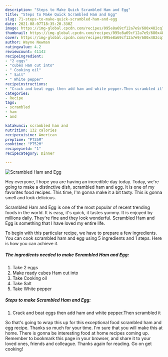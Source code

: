 ```yaml
---
description: "Steps to Make Quick Scrambled Ham and Egg"
title: "Steps to Make Quick Scrambled Ham and Egg"
slug: 71-steps-to-make-quick-scrambled-ham-and-egg
date: 2021-08-07T18:35:20.330Z
image: https://img-global.cpcdn.com/recipes/095e8a69cf12a7e9/680x482cq70/scrambled-ham-and-egg-recipe-main-photo.jpg
thumbnail: https://img-global.cpcdn.com/recipes/095e8a69cf12a7e9/680x482cq70/scrambled-ham-and-egg-recipe-main-photo.jpg
cover: https://img-global.cpcdn.com/recipes/095e8a69cf12a7e9/680x482cq70/scrambled-ham-and-egg-recipe-main-photo.jpg
author: Wayne Newman
ratingvalue: 4.2
reviewcount: 41143
recipeingredient:
- "2 eggs"
- "cubes Ham cut into"
- " Cooking oil"
- " Salt"
- " White pepper"
recipeinstructions:
- "Crack and beat eggs then add ham and white pepper.Then scrambled it"
categories:
- Recipe
tags:
- scrambled
- ham
- and

katakunci: scrambled ham and 
nutrition: 132 calories
recipecuisine: American
preptime: "PT35M"
cooktime: "PT52M"
recipeyield: "1"
recipecategory: Dinner

---
```



![Scrambled Ham and Egg](https://img-global.cpcdn.com/recipes/095e8a69cf12a7e9/680x482cq70/scrambled-ham-and-egg-recipe-main-photo.jpg)

Hey everyone, I hope you are having an incredible day today. Today, we're going to make a distinctive dish, scrambled ham and egg. It is one of my favorites food recipes. This time, I'm gonna make it a bit tasty. This is gonna smell and look delicious.

Scrambled Ham and Egg is one of the most popular of recent trending foods in the world. It is easy, it's quick, it tastes yummy. It is enjoyed by millions daily. They're fine and they look wonderful. Scrambled Ham and Egg is something that I have loved my entire life.




To begin with this particular recipe, we have to prepare a few ingredients. You can cook scrambled ham and egg using 5 ingredients and 1 steps. Here is how you can achieve it.

<!--inarticleads1-->

##### The ingredients needed to make Scrambled Ham and Egg:

1. Take 2 eggs
1. Make ready cubes Ham cut into
1. Take  Cooking oil
1. Take  Salt
1. Take  White pepper




<!--inarticleads2-->

##### Steps to make Scrambled Ham and Egg:

1. Crack and beat eggs then add ham and white pepper.Then scrambled it




So that's going to wrap this up for this exceptional food scrambled ham and egg recipe. Thanks so much for your time. I'm sure that you will make this at home. There is gonna be interesting food at home recipes coming up. Remember to bookmark this page in your browser, and share it to your loved ones, friends and colleague. Thanks again for reading. Go on get cooking!
